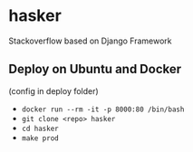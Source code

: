 # hasker
Stackoverflow based on Django Framework

## Deploy on Ubuntu and Docker
(config in deploy folder)
- ``docker run --rm -it -p 8000:80 /bin/bash  ``
- ``git clone <repo> hasker``
- ``cd hasker``
- ``make prod``

